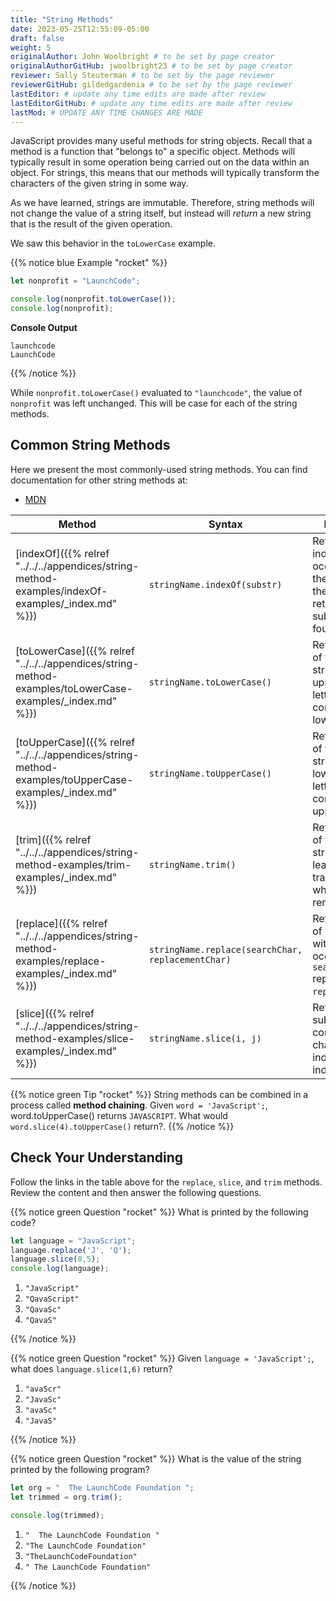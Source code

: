 ```yaml
---
title: "String Methods"
date: 2023-05-25T12:55:09-05:00
draft: false
weight: 5
originalAuthor: John Woolbright # to be set by page creator
originalAuthorGitHub: jwoolbright23 # to be set by page creator
reviewer: Sally Steuterman # to be set by the page reviewer
reviewerGitHub: gildedgardenia # to be set by the page reviewer
lastEditor: # update any time edits are made after review
lastEditorGitHub: # update any time edits are made after review
lastMod: # UPDATE ANY TIME CHANGES ARE MADE
---
```


JavaScript provides many useful methods for string objects. Recall that a method is a function that "belongs to" a specific object. Methods will typically result in some operation being carried out on the data within an object. For strings, this means that our methods will typically transform the characters of the given string in some way.

As we have learned, strings are immutable. Therefore, string methods will not change the value of a string itself, but instead will *return* a new string that is the result of the given operation.

We saw this behavior in the `toLowerCase` example.

{{% notice blue Example "rocket" %}}
```javascript
let nonprofit = "LaunchCode";

console.log(nonprofit.toLowerCase());
console.log(nonprofit);
```

**Console Output**

```console
launchcode
LaunchCode
```
{{% /notice %}}

While `nonprofit.toLowerCase()` evaluated to `"launchcode"`, the value of `nonprofit` was left unchanged. This will be case for each of the string methods.

## Common String Methods

Here we present the most commonly-used string methods. You can find documentation for other string methods at:

- [MDN](https://developer.mozilla.org/en-US/docs/Web/JavaScript/Reference/Global_Objects/String#Methods_2)

| Method                                      | Syntax                                  | Description                                                                                   |
|---------------------------------------------|-----------------------------------------|-----------------------------------------------------------------------------------------------|
| [indexOf]({{% relref "../../../appendices/string-method-examples/indexOf-examples/_index.md" %}})          | `stringName.indexOf(substr)`           | Returns the index of the first occurrence of the substring in the string, and returns -1 if the substring is not found.                                    |
| [toLowerCase]({{% relref "../../../appendices/string-method-examples/toLowerCase-examples/_index.md" %}})   | `stringName.toLowerCase()`             | Returns a copy of the given string, with all uppercase letters converted to lowercase.       |
| [toUpperCase]({{% relref "../../../appendices/string-method-examples/toUpperCase-examples/_index.md" %}})   | `stringName.toUpperCase()`             | Returns a copy of the given string, with all lowercase letters converted to uppercase.       |
| [trim]({{% relref "../../../appendices/string-method-examples/trim-examples/_index.md" %}})                 | `stringName.trim()`                    | Returns a copy of the given string with the leading and trailing whitespace removed.         |
| [replace]({{% relref "../../../appendices/string-method-examples/replace-examples/_index.md" %}})           | `stringName.replace(searchChar, replacementChar)` | Returns a copy of `stringName`, with the first occurrence of `searchChar` replaced by `replacementChar`. |
| [slice]({{% relref "../../../appendices/string-method-examples/slice-examples/_index.md" %}})               | `stringName.slice(i, j)`               | Returns the substring consisting of characters from index `i` through index `j-1`.           |

{{% notice green Tip "rocket" %}}
String methods can be combined in a process called **method chaining**. Given `word = 'JavaScript';`, word.toUpperCase() returns `JAVASCRIPT`. What would `word.slice(4).toUpperCase()` return?.
{{% /notice %}}

## Check Your Understanding

Follow the links in the table above for the `replace`, `slice`, and `trim` methods. Review the content and then answer the following questions.

{{% notice green Question "rocket" %}}
What is printed by the following code?

```javascript
let language = "JavaScript";
language.replace('J', 'Q');
language.slice(0,5);
console.log(language);
```

1. `"JavaScript"`
1. `"QavaScript"`
1. `"QavaSc"`
1. `"QavaS"`

<!-- Solution: JavaScript -->
{{% /notice %}}

{{% notice green Question "rocket" %}}
Given `language = 'JavaScript';`, what does `language.slice(1,6)` return?

1. ``"avaScr"``
1. ``"JavaSc"``
1. ``"avaSc"``
1. ``"JavaS"``

<!-- Solution: avaSc -->
{{% /notice %}}

{{% notice green Question "rocket" %}}
What is the value of the string printed by the following program?

```javascript
let org = "  The LaunchCode Foundation ";
let trimmed = org.trim();

console.log(trimmed);
```

1. `"  The LaunchCode Foundation "`
1. `"The LaunchCode Foundation"`
1. `"TheLaunchCodeFoundation"`
1. `" The LaunchCode Foundation"`

<!-- Solution: The LaunchCode Foundation -->
{{% /notice %}}